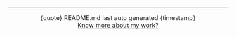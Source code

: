 <hr>
<div align="center">
{quote}
README.md last auto generated {timestamp}
<br>
<a href="https://roheetnarayanan.in" target="_blank">Know more about my work?</a>
</div>
